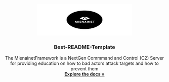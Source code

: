 <br />
<div align="center">
  <a href="https://github.com/MienainetFramework">
    <img src="logo.png" alt="Logo" width="300" height="100">
  </a>

  <h3 align="center">Best-README-Template</h3>

  <p align="center">
    The MienainetFramework is a NextGen Commmand and Control (C2) Server for providing education on how to bad actors attack targets and how to prevent them
    <br />
    <a href="https://github.com/MienainetFramework"><strong>Explore the docs »</strong></a>
    <br />
    <br />
  </p>
</div>
